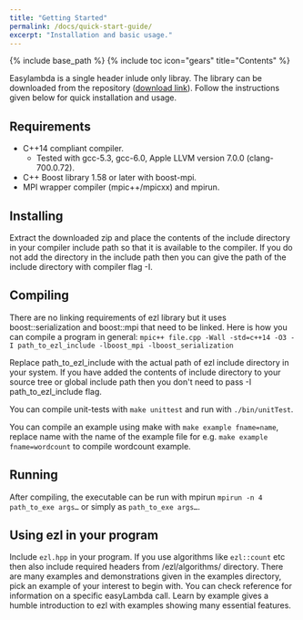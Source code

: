 ```yaml
---
title: "Getting Started"
permalink: /docs/quick-start-guide/
excerpt: "Installation and basic usage."
---
```

{% include base_path %}
{% include toc icon="gears" title="Contents" %}

Easylambda is a single header inlude only libray. The library can be downloaded
from the repository ([download
link](https://github.com/haptork/easyLambda/archive/master.zip)). Follow the
instructions given below for quick installation and usage.

## Requirements
 - C++14 compliant compiler. 
   - Tested with gcc-5.3, gcc-6.0, Apple LLVM version 7.0.0 (clang-700.0.72).
 - C++ Boost library 1.58 or later with boost-mpi.
 - MPI wrapper compiler (mpic++/mpicxx) and mpirun.

## Installing
Extract the downloaded zip and place the contents of the include directory in
your compiler include path so that it is available to the compiler. If you do
not add the directory in the include path then you can give the path of the
include directory with compiler flag -I.

## Compiling
There are no linking requirements of ezl library but it uses boost::serialization
and boost::mpi that need to be linked.
Here is how you can compile a program in general:
`mpic++ file.cpp -Wall -std=c++14 -O3 -I path_to_ezl_include -lboost_mpi -lboost_serialization`

Replace path_to_ezl_include with the actual path of ezl include directory in your
system. If you have added the contents of include directory to your source tree
or global include path then you don't need to pass -I path_to_ezl_include flag.

You can compile unit-tests with `make unittest` and run with `./bin/unitTest`.

You can compile an example using make with `make example fname=name`, replace
name with the name of the example file for e.g. `make example fname=wordcount`
to compile wordcount example.

## Running

After compiling, the executable can be run with mpirun 
`mpirun -n 4 path_to_exe args…` or simply as `path_to_exe args…`.

## Using ezl in your program

Include `ezl.hpp` in your program. If you use algorithms like `ezl::count` etc
then also include required headers from /ezl/algorithms/ directory. There are
many examples and demonstrations given in the examples directory, pick an
example of your interest to begin with. You can check reference for information
on a specific easyLambda call. Learn by example gives a humble introduction to
ezl with examples showing many essential features.
